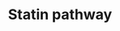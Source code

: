 ---
annotations:
- id: CL:0000182
  parent: native cell
  type: Cell Type Ontology
  value: hepatocyte
- id: DOID:1287
  parent: cardiovascular system disease
  type: Disease Ontology
  value: cardiovascular system disease
- id: PW:0000724
  parent: drug pathway
  type: Pathway Ontology
  value: statin drug pathway
authors:
- MaintBot
- Thomas
- AlexanderPico
- Ddigles
- Mkutmon
- Egonw
- Eweitz
description: 'Statins inhibit endogenous cholesterol production by competitive inhibition
  of HMG-CoA reductase (HMGCR), the enzyme that catalyzes conversion of HMG-CoA to
  mevalonate, an early rate-limiting step in cholesterol synthesis. This pathway delineates
  genes involved in statin pharmacogenomics, including genes involved in mediating
  the effects of statins on plasma lipoprotein metabolism.   Sources: [https://www.pharmgkb.org/do/serve?objId=PA2031&amp;objCls=Pathway
  PharmGKB] and [http://en.wikipedia.org/wiki/Statin Wikipedia]'
last-edited: 2021-05-21
organisms:
- Bos taurus
redirect_from:
- /index.php/Pathway:WP1041
- /instance/WP1041
- /instance/WP1041_rr117611
revision: r117611
schema-jsonld:
- '@context': https://schema.org/
  '@id': https://wikipathways.github.io/pathways/WP1041.html
  '@type': Dataset
  creator:
    '@type': Organization
    name: WikiPathways
  description: 'Statins inhibit endogenous cholesterol production by competitive inhibition
    of HMG-CoA reductase (HMGCR), the enzyme that catalyzes conversion of HMG-CoA
    to mevalonate, an early rate-limiting step in cholesterol synthesis. This pathway
    delineates genes involved in statin pharmacogenomics, including genes involved
    in mediating the effects of statins on plasma lipoprotein metabolism.   Sources:
    [https://www.pharmgkb.org/do/serve?objId=PA2031&amp;objCls=Pathway PharmGKB] and
    [http://en.wikipedia.org/wiki/Statin Wikipedia]'
  keywords:
  - ABCA1
  - ABCG5
  - ABCG8
  - ACSS1
  - APOA1
  - APOA2
  - APOA4
  - APOA5
  - APOB
  - APOC3
  - APOE
  - Acetyl-CoA
  - Acyl-CoA
  - CYP7A1
  - Cholesterol
  - Cholesterol ester
  - Cholic Acid
  - DAG
  - DGAT1
  - FDFT1
  - Fatty acid
  - HDL
  - HMGCR
  - IDL
  - LCAT
  - LDL
  - LDLR
  - LIPC
  - LPL
  - LRP1
  - Lipoproteins
  - MTTP
  - Mevalonate
  - PDIA2
  - PLTP
  - Phospholipid
  - SCARB1
  - SOAT1
  - SQLE
  - Squalene
  - Statin
  - Triglyceride
  - VLDL
  - bta-mir-33a
  - bta-mir-33b
  license: CC0
  name: Statin pathway
seo: CreativeWork
title: Statin pathway
wpid: WP1041
---